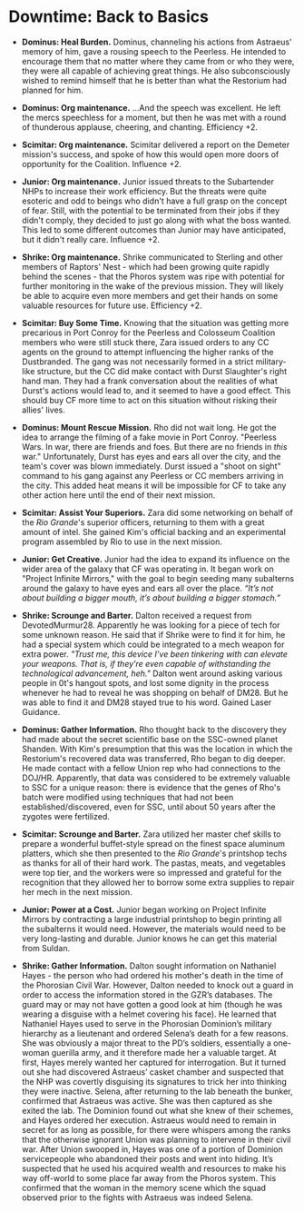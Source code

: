 # Downtime: Back to Basics

- **Dominus: Heal Burden.** Dominus, channeling his actions from Astraeus' memory of him, gave a rousing speech to the Peerless. He intended to encourage them that no matter where they came from or who they were, they were all capable of achieving great things. He also subconsciously wished to remind himself that he is better than what the Restorium had planned for him.

- **Dominus: Org maintenance.** ...And the speech was excellent. He left the mercs speechless for a moment, but then he was met with a round of thunderous applause, cheering, and chanting. Efficiency +2.

- **Scimitar: Org maintenance.** Scimitar delivered a report on the Demeter mission's success, and spoke of how this would open more doors of opportunity for the Coalition. Influence +2.

- **Junior: Org maintenance.** Junior issued threats to the Subartender NHPs to increase their work efficiency. But the threats were quite esoteric and odd to beings who didn't have a full grasp on the concept of fear. Still, with the potential to be terminated from their jobs if they didn't comply, they decided to just go along with what the boss wanted. This led to some different outcomes than Junior may have anticipated, but it didn't really care. Influence +2.

- **Shrike: Org maintenance.** Shrike communicated to Sterling and other members of Raptors' Nest - which had been growing quite rapidly behind the scenes - that the Phoros system was ripe with potential for further monitoring in the wake of the previous mission. They will likely be able to acquire even more members and get their hands on some valuable resources for future use. Efficiency +2.

- **Scimitar: Buy Some Time.** Knowing that the situation was getting more precarious in Port Conroy for the Peerless and Colosseum Coalition members who were still stuck there, Zara issued orders to any CC agents on the ground to attempt influencing the higher ranks of the Dustbranded. The gang was not necessarily formed in a strict military-like structure, but the CC did make contact with Durst Slaughter's right hand man. They had a frank conversation about the realities of what Durst's actions would lead to, and it seemed to have a good effect. This should buy CF more time to act on this situation without risking their allies' lives.

- **Dominus: Mount Rescue Mission.** Rho did not wait long. He got the idea to arrange the filming of a fake movie in Port Conroy. "Peerless Wars. In war, there are friends and foes. But there are no friends in *this* war." Unfortunately, Durst has eyes and ears all over the city, and the team's cover was blown immediately. Durst issued a "shoot on sight" command to his gang against any Peerless or CC members arriving in the city. This added heat means it will be impossible for CF to take any other action here until the end of their next mission.

- **Scimitar: Assist Your Superiors.** Zara did some networking on behalf of the *Rio Grande*'s superior officers, returning to them with a great amount of intel. She gained Kim's official backing and an experimental program assembled by Rio to use in the next mission.

- **Junior: Get Creative.** Junior had the idea to expand its influence on the wider area of the galaxy that CF was operating in. It began work on "Project Infinite Mirrors," with the goal to begin seeding many subalterns around the galaxy to have eyes and ears all over the place. *“It’s not about building a bigger mouth, it’s about building a bigger stomach.”*

- **Shrike: Scrounge and Barter.** Dalton received a request from DevotedMurmur28. Apparently he was looking for a piece of tech for some unknown reason. He said that if Shrike were to find it for him, he had a special system which could be integrated to a mech weapon for extra power. *"Trust me, this device I’ve been tinkering with can elevate your weapons. That is, if they’re even capable of withstanding the technological advancement, heh."* Dalton went around asking various people in 0t's hangout spots, and lost some dignity in the process whenever he had to reveal he was shopping on behalf of DM28. But he was able to find it and DM28 stayed true to his word. Gained Laser Guidance.

- **Dominus: Gather Information.** Rho thought back to the discovery they had made about the secret scientific base on the SSC-owned planet Shanden. With Kim's presumption that this was the location in which the Restorium's recovered data was transferred, Rho began to dig deeper. He made contact with a fellow Union rep who had connections to the DOJ/HR. Apparently, that data was considered to be extremely valuable to SSC for a unique reason: there is evidence that the genes of Rho's batch were modified using techniques that had not been established/discovered, even for SSC, until about 50 years after the zygotes were fertilized.

- **Scimitar: Scrounge and Barter.** Zara utilized her master chef skills to prepare a wonderful buffet-style spread on the finest space aluminum platters, which she then presented to the *Rio Grande*'s printshop techs as thanks for all of their hard work. The pastas, meats, and vegetables were top tier, and the workers were so impressed and grateful for the recognition that they allowed her to borrow some extra supplies to repair her mech in the next mission.

- **Junior: Power at a Cost.** Junior began working on Project Infinite Mirrors by contracting a large industrial printshop to begin printing all the subalterns it would need. However, the materials would need to be very long-lasting and durable. Junior knows he can get this material from Suldan.

- **Shrike: Gather Information.** Dalton sought information on Nathaniel Hayes - the person who had ordered his mother's death in the time of the Phorosian Civil War. However, Dalton needed to knock out a guard in order to access the information stored in the GZR’s databases. The guard may or may not have gotten a good look at him (though he was wearing a disguise with a helmet covering his face). He learned that Nathaniel Hayes used to serve in the Phorosian Dominion’s military hierarchy as a lieutenant and ordered Selena’s death for a few reasons. She was obviously a major threat to the PD’s soldiers, essentially a one-woman guerilla army, and it therefore made her a valuable target. At first, Hayes merely wanted her captured for interrogation. But it turned out she had discovered Astraeus’ casket chamber and suspected that the NHP was covertly disguising its signatures to trick her into thinking they were inactive. Selena, after returning to the lab beneath the bunker, confirmed that Astraeus was active. She was then captured as she exited the lab. The Dominion found out what she knew of their schemes, and Hayes ordered her execution. Astraeus would need to remain in secret for as long as possible, for there were whispers among the ranks that the otherwise ignorant Union was planning to intervene in their civil war. After Union swooped in, Hayes was one of a portion of Dominion servicepeople who abandoned their posts and went into hiding. It’s suspected that he used his acquired wealth and resources to make his way off-world to some place far away from the Phoros system. This confirmed that the woman in the memory scene which the squad observed prior to the fights with Astraeus was indeed Selena.